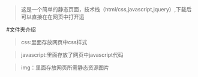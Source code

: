  >  这是一个简单的静态页面，技术栈（html/css,javascript,jquery）,下载后可以直接在在网页中打开运

#文件夹介绍

>css:里面存放网页中css样式

>javascript:里面存放了网页中javascript代码

>img：里面存放网页所需静态资源图片
